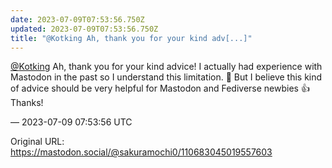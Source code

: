 ```yaml
---
date: 2023-07-09T07:53:56.750Z
updated: 2023-07-09T07:53:56.750Z
title: "@Kotking Ah, thank you for your kind adv[...]"
---
```


<p><span class="h-card" translate="no"><a href="https://mastodon.social/@Kotking" class="u-url mention">@<span>Kotking</span></a></span> Ah, thank you for your kind advice! I actually had experience with Mastodon in the past so I understand this limitation. 🙂  But I believe this kind of advice should be very helpful for Mastodon and Fediverse newbies 👍 Thanks!</p>

&mdash; 2023-07-09 07:53:56 UTC

Original URL: https://mastodon.social/@sakuramochi0/110683045019557603
